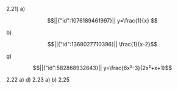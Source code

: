 2.21)
a)
```math
||{"id":1076189461997}||

y=\frac{1}{x}

```

b)
```math
||{"id":1368027710396}||

\frac{1}{x-2}
```

g)
```math
||{"id":582868932643}||

y=\frac{6x²-3}{2x²+x+1}
```

2.22
a)
d)
2.23
a)
b)
2.25